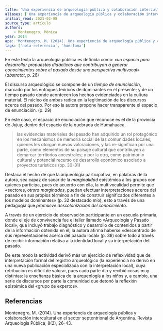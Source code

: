 ```yaml
---
title: 'Una experiencia de arqueología pública y colaboración intercultural en el sector septentrional de Argentina'
aliases: ['Una experiencia de arqueología pública y colaboración intercultural en el sector septentrional de Argentina', 'Montenegro (2014)']
initial_read: 2021-02-08
source_type: artículo
authors: 
    - Montenegro, Mónica
year: 2014
apa: 'Montenegro, M. (2014). Una experiencia de arqueología pública y colaboración intercultural en el sector septentrional de Argentina. Revista Arqueologia Pública, 8(2), 26-43.'
tags: ['nota-referencia', 'huérfana']
---
```


En este texto la arqueología pública es definida como: *«un espacio para desarrollar propuestas didácticas que contribuyan a generar conocimientos sobre el pasado desde una perspectiva multivocal»* (*abstratct*, p. 26)

El discurso arqueológico se compone de un *tiempo de enunciación*, marcado por los enfoques teóricos de dominantes en el presente; y de un tiempo pasado donde acontecen los hechos evidenciados en la cultura material. El núcleo de ambas radica en la legitimación de los discursos acerca del pasado. Por eso la autora propone hacer transparente el espacio de enunciación. (p. 29)

En este caso, el espacio de enunciación que reconoce es el de la provincia de Jujuy, dentro del espacio de la quebrada de Humahuaca.

>las evidencias materiales del pasado han adquirido un rol protagónico en los mecanismos de memoria social de las comunidades locales, quienes les otorgan nuevas valoraciones, y las re-significan por una parte, como elementos de su paisaje cultural que contribuyen a demarcar territorios ancestrales; y por la otra, como patrimonio cultural y potencial recurso de desarrollo económico asociado a proyectos turísticos (pp. 30-31)

Destaca el hecho de que la arqueología participativa, en palabras de la autora, sea capaz de sacar de la *marginalidad* epistémica a los grupos con quienes participa, pues de acuerdo con ella, la multivocalidad permite que «sectores, *otrora marginados*, puedan efectuar interpretaciones acerca del pasado en sus propios términos a fin de construir significados diferentes a los modelos dominantes» (p. 32 destacado mío), esto a través de una pedagogía que *promueve descolonización del conocimiento*.

A través de un ejercicio de observación participante en un escuela primaria, donde el eje de convivencia fue el taller llamado «Arqueología y Pasado local», que incluyó trabajo diagnóstico y desarrollo de contenidos a partir de la información obtenida en él, la autora afirma haberse «descentrado de sus representaciones acerca del pasado local» (p. 38) sobre todo a través de recibir información relativa a la identidad local y su interpretación del pasado.

De este modo la actividad derivó más un ejercicio de reflexividad que de interpretación formal del registro arqueológico (la experiencia no derivó en una nueva publicación especializada con la interpretación local), cuya retribución es difícil de valorar, pues cada parte dio y recibió cosas muy distintas: la enseñanza básica de la arqueología a los niños y, a cambio, una serie de discursos por parte la comunidad que detonó la reflexión epistémica del «grupo de expertos». 

## Referencias

Montenegro, M. (2014). Una experiencia de arqueología pública y colaboración intercultural en el sector septentrional de Argentina. Revista Arqueologia Pública, 8(2), 26-43.

